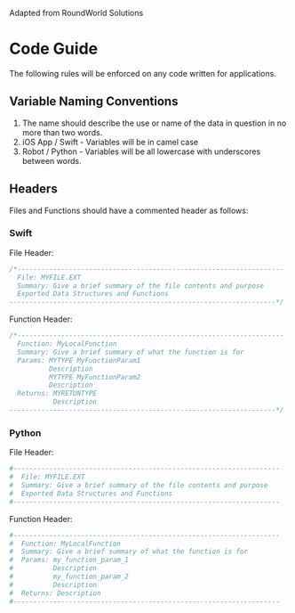 Adapted from RoundWorld Solutions


# Code Guide

The following rules will be enforced on any code written for applications.

## Variable Naming Conventions

1) The name should describe the use or name of the data in question in no more than two words.
2) iOS App / Swift - Variables will be in camel case
3) Robot / Python - Variables will be all lowercase with underscores between words. 

## Headers

Files and Functions should have a commented header as follows:

### Swift

File Header:
```Swift
/*-------------------------------------------------------------------
  File: MYFILE.EXT
  Summary: Give a brief summary of the file contents and purpose
  Exported Data Structures and Functions
-------------------------------------------------------------------*/
```
Function Header:
```Swift
/*-------------------------------------------------------------------
  Function: MyLocalFunction
  Summary: Give a brief summary of what the function is for
  Params: MYTYPE MyFunctionParam1
          Description
          MYTYPE MyFunctionParam2
          Description
  Returns: MYRETUNTYPE
           Description
-------------------------------------------------------------------*/
```

### Python

File Header:
```Python
#-------------------------------------------------------------------
#  File: MYFILE.EXT
#  Summary: Give a brief summary of the file contents and purpose
#  Exported Data Structures and Functions
#-------------------------------------------------------------------
```

Function Header:
```Python
#-------------------------------------------------------------------
#  Function: MyLocalFunction
#  Summary: Give a brief summary of what the function is for
#  Params: my_function_param_1
#          Description
#          my_function_param_2
#          Description
#  Returns: Description
#-------------------------------------------------------------------
```
